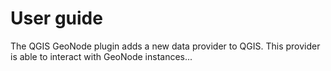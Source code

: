 # User guide

The QGIS GeoNode plugin adds a new data provider to QGIS. This provider is able to interact with GeoNode instances...